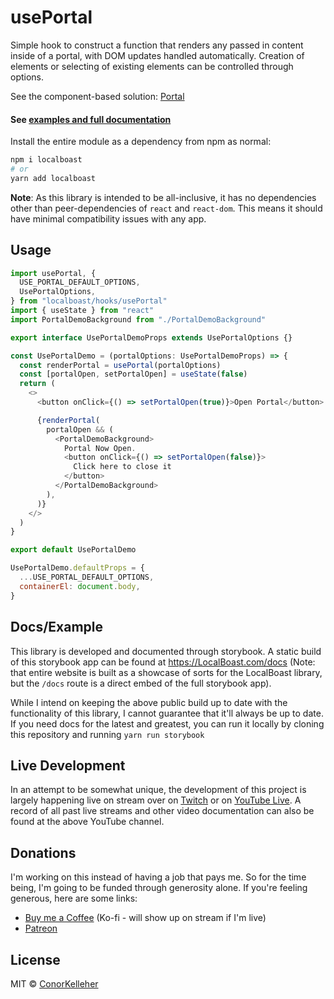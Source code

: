 <!--- Autogenerated Readme. Do not edit. Edit the templates or config files instead. --->
<h1>usePortal</h1>
Simple hook to construct a function that renders any passed in content inside of a portal, with DOM updates handled automatically. Creation of elements or selecting of existing elements can be controlled through options.
<br>

See the component-based solution: [Portal](https://github.com/conorkelleher/localboast/tree/main/src/components/Portal)<br><h4>See [examples and full documentation](https://localboast.com/docs?path=/docs/hooks-useportal--docs)</h4>

Install the entire module as a dependency from npm as normal:

```bash
npm i localboast
# or
yarn add localboast
```

**Note**: As this library is intended to be all-inclusive, it has no dependencies other than peer-dependencies of `react` and `react-dom`. This means it should have minimal compatibility issues with any app.

## Usage

```javascript
import usePortal, {
  USE_PORTAL_DEFAULT_OPTIONS,
  UsePortalOptions,
} from "localboast/hooks/usePortal"
import { useState } from "react"
import PortalDemoBackground from "./PortalDemoBackground"

export interface UsePortalDemoProps extends UsePortalOptions {}

const UsePortalDemo = (portalOptions: UsePortalDemoProps) => {
  const renderPortal = usePortal(portalOptions)
  const [portalOpen, setPortalOpen] = useState(false)
  return (
    <>
      <button onClick={() => setPortalOpen(true)}>Open Portal</button>

      {renderPortal(
        portalOpen && (
          <PortalDemoBackground>
            Portal Now Open.
            <button onClick={() => setPortalOpen(false)}>
              Click here to close it
            </button>
          </PortalDemoBackground>
        ),
      )}
    </>
  )
}

export default UsePortalDemo

UsePortalDemo.defaultProps = {
  ...USE_PORTAL_DEFAULT_OPTIONS,
  containerEl: document.body,
}

```
## Docs/Example

This library is developed and documented through storybook.
A static build of this storybook app can be found at https://LocalBoast.com/docs
(Note: that entire website is built as a showcase of sorts for the LocalBoast library, but the `/docs` route is a direct embed of the full storybook app).

While I intend on keeping the above public build up to date with the functionality of this library, I cannot guarantee that it'll always be up to date. If you need docs for the latest and greatest, you can run it locally by cloning this repository and running `yarn run storybook`

## Live Development

In an attempt to be somewhat unique, the development of this project is largely happening live on stream over on [Twitch](https://twitch.tv/localboast) or on [YouTube Live](http://youtube.com/channel/UCt-IaL4qQsOU6_rbS7zky1Q/live). A record of all past live streams and other video documentation can also be found at the above YouTube channel.

## Donations

I'm working on this instead of having a job that pays me. So for the time being, I'm going to be funded through generosity alone. If you're feeling generous, here are some links:

- [Buy me a Coffee](https://localboast.com/kofi) (Ko-fi - will show up on stream if I'm live)
- [Patreon](https://localboast.com/patreon)

## License

MIT © [ConorKelleher](https://github/com/ConorKelleher)